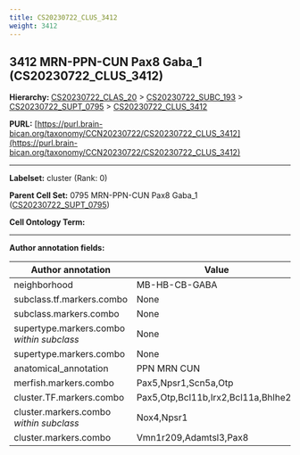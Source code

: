 ```yaml
---
title: CS20230722_CLUS_3412
weight: 3412
---
```

## 3412 MRN-PPN-CUN Pax8 Gaba_1 (CS20230722_CLUS_3412)
<b>Hierarchy: </b>
[CS20230722_CLAS_20](../CS20230722_CLAS_20) >
[CS20230722_SUBC_193](../CS20230722_SUBC_193) >
[CS20230722_SUPT_0795](../CS20230722_SUPT_0795) >
[CS20230722_CLUS_3412](../CS20230722_CLUS_3412)

**PURL:** [https://purl.brain-bican.org/taxonomy/CCN20230722/CS20230722_CLUS_3412](https://purl.brain-bican.org/taxonomy/CCN20230722/CS20230722_CLUS_3412)

---


**Labelset:** cluster (Rank: 0)

**Parent Cell Set:** 0795 MRN-PPN-CUN Pax8 Gaba_1 ([CS20230722_SUPT_0795](../CS20230722_SUPT_0795))



**Cell Ontology Term:** 

[MARKER GENES.]: #


---

[TRANSFERRED ANNOTATIONS.]: #


[AUTHOR ANNOTATION FIELDS.]: #


**Author annotation fields:**

| Author annotation | Value |
|-------------------|-------|
|neighborhood|MB-HB-CB-GABA|
|subclass.tf.markers.combo|None|
|subclass.markers.combo|None|
|supertype.markers.combo _within subclass_|None|
|supertype.markers.combo|None|
|anatomical_annotation|PPN MRN CUN|
|merfish.markers.combo|Pax5,Npsr1,Scn5a,Otp|
|cluster.TF.markers.combo|Pax5,Otp,Bcl11b,Irx2,Bcl11a,Bhlhe22|
|cluster.markers.combo _within subclass_|Nox4,Npsr1|
|cluster.markers.combo|Vmn1r209,Adamtsl3,Pax8|
